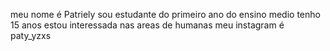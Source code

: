 meu nome é Patriely
sou estudante do primeiro ano do ensino medio
tenho 15 anos
estou interessada nas areas de humanas
meu instagram é paty_yzxs
